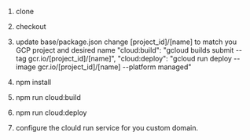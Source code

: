 1. clone
2. checkout
3. update base/package.json change [project_id]/[name] to match you GCP project and desired name
    "cloud:build": "gcloud builds submit --tag gcr.io/[project_id]/[name]",
    "cloud:deploy": "gcloud run deploy --image gcr.io/[project_id]/[name] --platform managed"

4. npm install
5. npm run cloud:build
6. npm run cloud:deploy
6. configure the clould run service for you custom domain.
